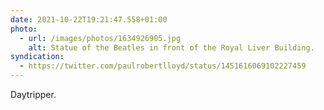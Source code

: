 ```yaml
---
date: 2021-10-22T19:21:47.558+01:00
photo:
  - url: /images/photos/1634926905.jpg
    alt: Statue of the Beatles in front of the Royal Liver Building.
syndication:
  - https://twitter.com/paulrobertlloyd/status/1451616069102227459
---
```

Daytripper.
